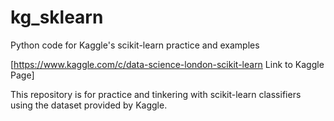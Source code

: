 kg_sklearn
==========

Python code for Kaggle's scikit-learn practice and examples

[https://www.kaggle.com/c/data-science-london-scikit-learn Link to Kaggle Page]

This repository is for practice and tinkering with scikit-learn classifiers using the dataset provided by Kaggle.
